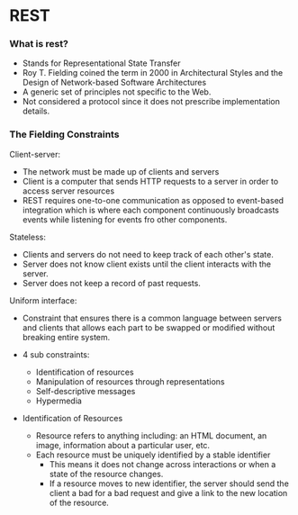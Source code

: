 # REST
### What is rest?
+ Stands for Representational State Transfer
+ Roy T. Fielding coined the term in 2000 in Architectural Styles and the Design of Network-based Software Architectures
+ A generic set of principles not specific to the Web.
+ Not considered a protocol since it does not prescribe implementation details.
### The Fielding Constraints
Client-server:
+ The network must be made up of clients and servers
+ Client is a computer that sends HTTP requests to a server in order to access server resources
+ REST requires one-to-one communication as opposed to event-based integration which is where each component continuously broadcasts events while listening for events fro other components.

Stateless:
+ Clients and servers do not need to keep track of each other's state.
+ Server does not know client exists until the client interacts with the server.
+ Server does not keep a record of past requests.

Uniform interface:
+ Constraint that ensures there is a common language between servers and clients that allows each part to be swapped or modified without breaking entire system.
+ 4 sub constraints:
  + Identification of resources
  + Manipulation of resources through representations
  + Self-descriptive messages
  + Hypermedia

+ Identification of Resources
  + Resource refers to anything including: an HTML document, an image, information about a particular user, etc.
  + Each resource must be uniquely identified by a stable identifier
    + This means it does not change across interactions or when a state of the resource changes.
    + If a resource moves to new identifier, the server should send the client a bad for a bad request and give a link to the new location of the resource.
  